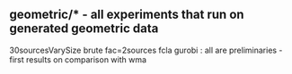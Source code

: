 geometric/* - all experiments that run on generated geometric data
---------

30sourcesVarySize  brute  fac=2sources  fcla  gurobi : all are preliminaries - first results on comparison with wma


